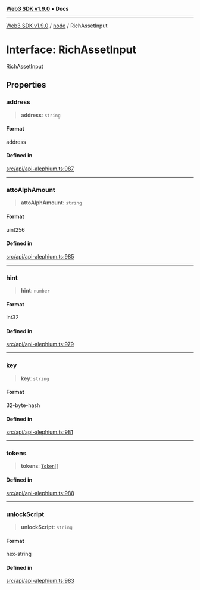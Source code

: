 [**Web3 SDK v1.9.0**](../../../README.md) • **Docs**

***

[Web3 SDK v1.9.0](../../../globals.md) / [node](../README.md) / RichAssetInput

# Interface: RichAssetInput

RichAssetInput

## Properties

### address

> **address**: `string`

#### Format

address

#### Defined in

[src/api/api-alephium.ts:987](https://github.com/Mystic-Nayy/alephium-web3/blob/ee41f5e0e7d7fb0b155fe62f05b2ac03772895ca/packages/web3/src/api/api-alephium.ts#L987)

***

### attoAlphAmount

> **attoAlphAmount**: `string`

#### Format

uint256

#### Defined in

[src/api/api-alephium.ts:985](https://github.com/Mystic-Nayy/alephium-web3/blob/ee41f5e0e7d7fb0b155fe62f05b2ac03772895ca/packages/web3/src/api/api-alephium.ts#L985)

***

### hint

> **hint**: `number`

#### Format

int32

#### Defined in

[src/api/api-alephium.ts:979](https://github.com/Mystic-Nayy/alephium-web3/blob/ee41f5e0e7d7fb0b155fe62f05b2ac03772895ca/packages/web3/src/api/api-alephium.ts#L979)

***

### key

> **key**: `string`

#### Format

32-byte-hash

#### Defined in

[src/api/api-alephium.ts:981](https://github.com/Mystic-Nayy/alephium-web3/blob/ee41f5e0e7d7fb0b155fe62f05b2ac03772895ca/packages/web3/src/api/api-alephium.ts#L981)

***

### tokens

> **tokens**: [`Token`](Token.md)[]

#### Defined in

[src/api/api-alephium.ts:988](https://github.com/Mystic-Nayy/alephium-web3/blob/ee41f5e0e7d7fb0b155fe62f05b2ac03772895ca/packages/web3/src/api/api-alephium.ts#L988)

***

### unlockScript

> **unlockScript**: `string`

#### Format

hex-string

#### Defined in

[src/api/api-alephium.ts:983](https://github.com/Mystic-Nayy/alephium-web3/blob/ee41f5e0e7d7fb0b155fe62f05b2ac03772895ca/packages/web3/src/api/api-alephium.ts#L983)
